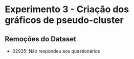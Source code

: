 # Experimento 3 - Criação dos gráficos de pseudo-cluster

## Remoções do Dataset

- 02935: Não respondeu aos questionários
